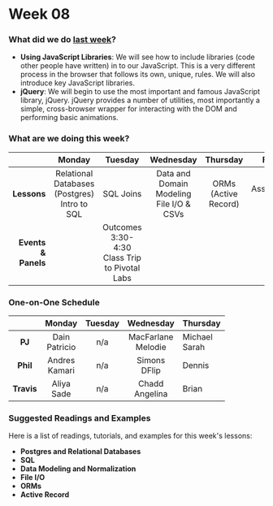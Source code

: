 # Week 08

### What did we do [last week](/w07/README.md)?

- **Using JavaScript Libraries**: We will see how to include libraries (code
  other people have written) in to our JavaScript. This is a very different
  process in the browser that follows its own, unique, rules. We will also
  introduce key JavaScript libraries.
- **jQuery**: We will begin to use the most important and famous JavaScript
  library, jQuery. jQuery provides a number of utilities, most importantly
  a simple, cross-browser wrapper for interacting with the DOM and performing
  basic animations.

### What are we doing this week?

|    | Monday | Tuesday | Wednesday | Thursday | Friday |
|---:|:------:|:-------:|:---------:|:--------:|:------:|
| **Lessons** | Relational Databases (Postgres)<br>Intro to SQL | SQL Joins | Data and Domain Modeling<br>File I/O & CSVs | ORMs (Active Record) | Assessment<br>Lab |
| **Events &amp; Panels** | | Outcomes 3:30-4:30<br>Class Trip to Pivotal Labs | | | |

### One-on-One Schedule

|            | Monday    | Tuesday  | Wednesday  | Thursday |
|:----------:|:---------:|:--------:|:----------:|:---------|
|   **PJ**   | Dain<br>Patricio | n/a | MacFarlane<br>Melodie | Michael<br>Sarah |
|  **Phil**  | Andres<br>Kamari | n/a | Simons<br>DFlip       | Dennis           |
| **Travis** | Aliya<br>Sade    | n/a | Chadd<br>Angelina     | Brian            |

### Suggested Readings and Examples

Here is a list of readings, tutorials, and examples for this week's lessons:

- **Postgres and Relational Databases**
- **SQL**
- **Data Modeling and Normalization**
- **File I/O**
- **ORMs**
- **Active Record**
